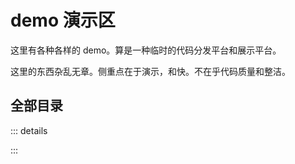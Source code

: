 # demo 演示区

这里有各种各样的 demo。算是一种临时的代码分发平台和展示平台。

这里的东西杂乱无章。侧重点在于演示，和快。不在乎代码质量和整洁。

## 全部目录

::: details

<Catalog />

:::
